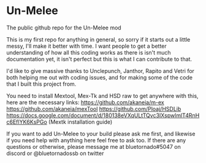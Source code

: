 # Un-Melee
The public github repo for the Un-Melee mod

This is my first repo for anything in general, so sorry if it starts out a little messy, I'll make it better with time.
I want people to get a better understanding of how all this coding works as there is isn't much documentation yet,
it isn't perfect but this is what I can contribute to that.

I'd like to give massive thanks to Unclepunch, Janthor, Rapito and Vetri for both helping me out with coding issues, 
and for making some of the code that I built this project from.

You need to install Mextool, Mex-Tk and HSD raw to get anywhere with this, here are the necessary links:
https://github.com/akaneia/m-ex
https://github.com/akaneia/mexTool
https://github.com/Ploaj/HSDLib
https://docs.google.com/document/d/180138eVXqULtTQvc3IXspwlmlT4RnHc6EflYK6KsPGo     (Mextk installation guide)

If you want to add Un-Melee to your build please ask me first, and likewise if you need help with anything here feel free to ask too.
If there are any questions or otherwise, please message me at bluetornado#5047 on discord or @bluetornadossb on twitter
